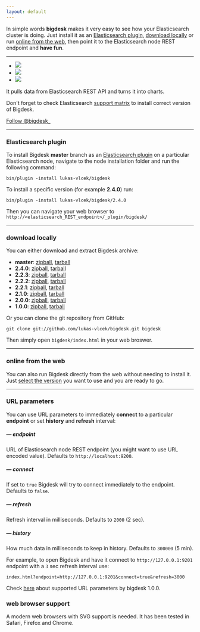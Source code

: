 ```yaml
---
layout: default
---
```


In simple words **bigdesk** makes it very easy to see how your Elasticsearch cluster is doing. Just install it as an [Elasticsearch plugin](#Elasticsearch_plugin), [download locally](#Download_locally) or run [online from the web](#Online_from_the_web), then point it to the Elasticsearch node REST endpoint and **have fun**. 

*****

<!-- ![bigdesk master screenshot](images/bigdesk-2.0.0-SNAPSHOT.jpg) -->
<!-- ![bigdesk master screenshot](images/bigdesk-master-nodes.png) -->
<!-- ![bigdesk master screenshot](images/bigdesk-master-cluster.png) -->

<section class="slider">
	<div class="flexslider">
	  <ul class="slides">
	    <li>
	      <img src="images/bigdesk-01.png" />
	    </li>
	    <!-- <li>
	      <img src="images/bigdesk-02.png" />
	    </li> -->
	    <li>
	      <img src="images/bigdesk-03.png" />
	    </li>
	    <li>
	      <img src="images/bigdesk-04.png" />
	    </li>
	  </ul>
	</div>
</section>

It pulls data from Elasticsearch REST API and turns it into charts.

Don't forget to check Elasticsearch [support matrix](https://github.com/lukas-vlcek/bigdesk#support-matrix) to install correct version of Bigdesk.

<div>
<a href="https://twitter.com/bigdesk_" class="twitter-follow-button" data-show-count="false">Follow @bigdesk_</a>
<script>!function(d,s,id){var js,fjs=d.getElementsByTagName(s)[0];if(!d.getElementById(id)){js=d.createElement(s);js.id=id;js.src="//platform.twitter.com/widgets.js";fjs.parentNode.insertBefore(js,fjs);}}(document,"script","twitter-wjs");</script>
</div>

*****

### Elasticsearch plugin

To install Bigdesk **master** branch as an [Elasticsearch plugin](http://www.elasticsearch.org/guide/reference/modules/plugins.html) on a particular Elasticsearch node, navigate to the node installation folder and run the following command:

	bin/plugin -install lukas-vlcek/bigdesk

To install a specific version (for example **2.4.0**) run:

	bin/plugin -install lukas-vlcek/bigdesk/2.4.0

Then you can navigate your web browser to `http://<elasticsearch_REST_endpoint>/_plugin/bigdesk/`

*****

### download locally

You can either download and extract Bigdesk archive:

- **master**: [zipball](https://github.com/lukas-vlcek/bigdesk/zipball/master), [tarball](https://github.com/lukas-vlcek/bigdesk/tarball/master)
- **2.4.0**: [zipball](https://github.com/lukas-vlcek/bigdesk/zipball/v2.4.0), [tarball](https://github.com/lukas-vlcek/bigdesk/tarball/v2.4.0)
- **2.2.3**: [zipball](https://github.com/lukas-vlcek/bigdesk/zipball/v2.2.3), [tarball](https://github.com/lukas-vlcek/bigdesk/tarball/v2.2.3)
- **2.2.2**: [zipball](https://github.com/lukas-vlcek/bigdesk/zipball/v2.2.2), [tarball](https://github.com/lukas-vlcek/bigdesk/tarball/v2.2.2)
- **2.2.1**: [zipball](https://github.com/lukas-vlcek/bigdesk/zipball/v2.2.1), [tarball](https://github.com/lukas-vlcek/bigdesk/tarball/v2.2.1)
- **2.1.0**: [zipball](https://github.com/lukas-vlcek/bigdesk/zipball/v2.1.0), [tarball](https://github.com/lukas-vlcek/bigdesk/tarball/v2.1.0)
- **2.0.0**: [zipball](https://github.com/lukas-vlcek/bigdesk/zipball/v2.0.0), [tarball](https://github.com/lukas-vlcek/bigdesk/tarball/v2.0.0)
- **1.0.0**: [zipball](https://github.com/lukas-vlcek/bigdesk/zipball/v1.0.0), [tarball](https://github.com/lukas-vlcek/bigdesk/tarball/v1.0.0)

Or you can clone the git repository from GitHub:

	git clone git://github.com/lukas-vlcek/bigdesk.git bigdesk

Then simply open `bigdesk/index.html` in your web broswer.

*****

### online from the web

You can also run Bigdesk directly from the web without needing to install it. Just [select the version](v) you want to use and you are ready to go.

*****

### URL parameters

You can use URL parameters to immediately **connect** to a particular **endpoint** or set **history** and **refresh** interval:

##### &mdash; endpoint
URL of Elasticsearch node REST endpoint (you might want to use URL encoded value). Defaults to `http://localhost:9200`.

##### &mdash; connect
If set to `true` Bigdesk will try to connect immediately to the endpoint. Defaults to `false`.

##### &mdash; refresh
Refresh interval in milliseconds. Defaults to `2000` (2 sec).

##### &mdash; history
How much data in milliseconds to keep in history. Defaults to `300000` (5 min).

For example, to open Bigdesk and have it connect to `http://127.0.0.1:9201` endpoint with a `3` sec refresh interval use:

`index.html?endpoint=http://127.0.0.1:9201&connect=true&refresh=3000`

Check [here](https://github.com/lukas-vlcek/bigdesk/blob/0.18.x/README.textile) about supported URL parameters by bigdesk 1.0.0. 

### web browser support

A modern web browsers with SVG support is needed. It has been tested in Safari, Firefox and Chrome.

